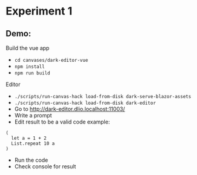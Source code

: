 # Experiment 1

## Demo:

Build the vue app

- `cd canvases/dark-editor-vue`
- `npm install`
- `npm run build`

Editor

- `./scripts/run-canvas-hack load-from-disk dark-serve-blazor-assets`
- `./scripts/run-canvas-hack load-from-disk dark-editor`
- Go to http://dark-editor.dlio.localhost:11003/
- Write a prompt
- Edit result to be a valid code example:

```
(
  let a = 1 + 2
  List.repeat 10 a
)
```

- Run the code
- Check console for result
